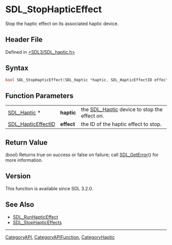 # SDL_StopHapticEffect

Stop the haptic effect on its associated haptic device.

## Header File

Defined in [<SDL3/SDL_haptic.h>](https://github.com/libsdl-org/SDL/blob/main/include/SDL3/SDL_haptic.h)

## Syntax

```c
bool SDL_StopHapticEffect(SDL_Haptic *haptic, SDL_HapticEffectID effect);
```

## Function Parameters

|                                          |            |                                                            |
| ---------------------------------------- | ---------- | ---------------------------------------------------------- |
| [SDL_Haptic](SDL_Haptic) *               | **haptic** | the [SDL_Haptic](SDL_Haptic) device to stop the effect on. |
| [SDL_HapticEffectID](SDL_HapticEffectID) | **effect** | the ID of the haptic effect to stop.                       |

## Return Value

(bool) Returns true on success or false on failure; call
[SDL_GetError](SDL_GetError)() for more information.

## Version

This function is available since SDL 3.2.0.

## See Also

- [SDL_RunHapticEffect](SDL_RunHapticEffect)
- [SDL_StopHapticEffects](SDL_StopHapticEffects)

----
[CategoryAPI](CategoryAPI), [CategoryAPIFunction](CategoryAPIFunction), [CategoryHaptic](CategoryHaptic)

